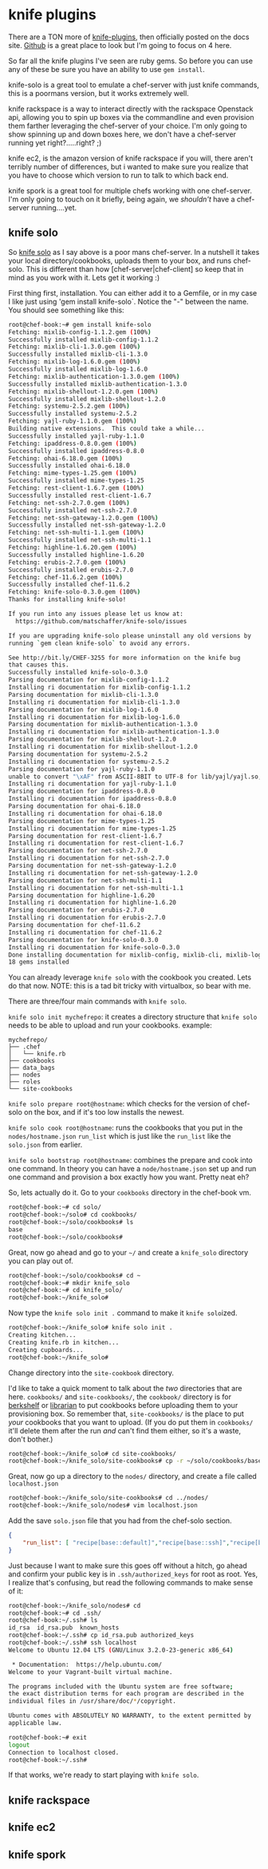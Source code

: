 knife plugins
=============
There are a TON more of [knife-plugins](http://docs.opscode.com/plugin_knife.html), then officially posted on the docs site.  [Github](https://github.com/search?q=knife+plugin&type=Repositories&ref=searchresults) is a great place to look but I'm going to focus on 4 here. 

So far all the knife plugins I've seen are ruby gems.  So before you can use any of these be sure you have an ability to use `gem install`.

knife-solo is a great tool to emulate a chef-server with just knife commands, this is a poormans version, but it works extremely well.

knife rackspace is a way to interact directly with the rackspace Openstack api, allowing you to spin up boxes via the commandline and even provision them farther leveraging the chef-server of your choice. I'm only going to show spinning up and down boxes here, we don't have a chef-server running yet right?.....right? ;)

knife ec2, is the amazon version of knife rackspace if you will, there aren't terribly number of differences, but i wanted to make sure you realize that you have to choose which version to run to talk to which back end.

knife spork is a great tool for multiple chefs working with one chef-server. I'm only going to touch on it briefly, being again, we _shouldn't_ have a chef-server running....yet.

knife solo
----------
So [knife solo](http://matschaffer.github.io/knife-solo/) as I say above is a poor mans chef-server. In a nutshell it takes your local directory/cookbooks, uploads them to your box, and runs chef-solo. This is different than how [chef-server|chef-client] so keep that in mind as you work with it.  Lets get it working :)

First thing first, installation. You can either add it to a Gemfile, or in my case I like just using 'gem install knife-solo`.  Notice the "-" between the name. You should see something like this:
```bash
root@chef-book:~# gem install knife-solo
Fetching: mixlib-config-1.1.2.gem (100%)
Successfully installed mixlib-config-1.1.2
Fetching: mixlib-cli-1.3.0.gem (100%)
Successfully installed mixlib-cli-1.3.0
Fetching: mixlib-log-1.6.0.gem (100%)
Successfully installed mixlib-log-1.6.0
Fetching: mixlib-authentication-1.3.0.gem (100%)
Successfully installed mixlib-authentication-1.3.0
Fetching: mixlib-shellout-1.2.0.gem (100%)
Successfully installed mixlib-shellout-1.2.0
Fetching: systemu-2.5.2.gem (100%)
Successfully installed systemu-2.5.2
Fetching: yajl-ruby-1.1.0.gem (100%)
Building native extensions.  This could take a while...
Successfully installed yajl-ruby-1.1.0
Fetching: ipaddress-0.8.0.gem (100%)
Successfully installed ipaddress-0.8.0
Fetching: ohai-6.18.0.gem (100%)
Successfully installed ohai-6.18.0
Fetching: mime-types-1.25.gem (100%)
Successfully installed mime-types-1.25
Fetching: rest-client-1.6.7.gem (100%)
Successfully installed rest-client-1.6.7
Fetching: net-ssh-2.7.0.gem (100%)
Successfully installed net-ssh-2.7.0
Fetching: net-ssh-gateway-1.2.0.gem (100%)
Successfully installed net-ssh-gateway-1.2.0
Fetching: net-ssh-multi-1.1.gem (100%)
Successfully installed net-ssh-multi-1.1
Fetching: highline-1.6.20.gem (100%)
Successfully installed highline-1.6.20
Fetching: erubis-2.7.0.gem (100%)
Successfully installed erubis-2.7.0
Fetching: chef-11.6.2.gem (100%)
Successfully installed chef-11.6.2
Fetching: knife-solo-0.3.0.gem (100%)
Thanks for installing knife-solo!

If you run into any issues please let us know at:
  https://github.com/matschaffer/knife-solo/issues

If you are upgrading knife-solo please uninstall any old versions by
running `gem clean knife-solo` to avoid any errors.

See http://bit.ly/CHEF-3255 for more information on the knife bug
that causes this.
Successfully installed knife-solo-0.3.0
Parsing documentation for mixlib-config-1.1.2
Installing ri documentation for mixlib-config-1.1.2
Parsing documentation for mixlib-cli-1.3.0
Installing ri documentation for mixlib-cli-1.3.0
Parsing documentation for mixlib-log-1.6.0
Installing ri documentation for mixlib-log-1.6.0
Parsing documentation for mixlib-authentication-1.3.0
Installing ri documentation for mixlib-authentication-1.3.0
Parsing documentation for mixlib-shellout-1.2.0
Installing ri documentation for mixlib-shellout-1.2.0
Parsing documentation for systemu-2.5.2
Installing ri documentation for systemu-2.5.2
Parsing documentation for yajl-ruby-1.1.0
unable to convert "\xAF" from ASCII-8BIT to UTF-8 for lib/yajl/yajl.so, skipping
Installing ri documentation for yajl-ruby-1.1.0
Parsing documentation for ipaddress-0.8.0
Installing ri documentation for ipaddress-0.8.0
Parsing documentation for ohai-6.18.0
Installing ri documentation for ohai-6.18.0
Parsing documentation for mime-types-1.25
Installing ri documentation for mime-types-1.25
Parsing documentation for rest-client-1.6.7
Installing ri documentation for rest-client-1.6.7
Parsing documentation for net-ssh-2.7.0
Installing ri documentation for net-ssh-2.7.0
Parsing documentation for net-ssh-gateway-1.2.0
Installing ri documentation for net-ssh-gateway-1.2.0
Parsing documentation for net-ssh-multi-1.1
Installing ri documentation for net-ssh-multi-1.1
Parsing documentation for highline-1.6.20
Installing ri documentation for highline-1.6.20
Parsing documentation for erubis-2.7.0
Installing ri documentation for erubis-2.7.0
Parsing documentation for chef-11.6.2
Installing ri documentation for chef-11.6.2
Parsing documentation for knife-solo-0.3.0
Installing ri documentation for knife-solo-0.3.0
Done installing documentation for mixlib-config, mixlib-cli, mixlib-log, mixlib-authentication, mixlib-shellout, systemu, yajl-ruby, ipaddress, ohai, mime-types, rest-client, net-ssh, net-ssh-gateway, net-ssh-multi, highline, erubis, chef, knife-solo (37 sec).
18 gems installed
```
You can already leverage `knife solo` with the cookbook you created. Lets do that now. NOTE: this is a tad bit tricky with virtualbox, so bear with me.

There are three/four main commands with `knife solo`.

`knife solo init mychefrepo`: it creates a directory structure that `knife solo` needs to be able to upload and run your cookbooks. example:
```
mychefrepo/
├── .chef
│   └── knife.rb
├── cookbooks
├── data_bags
├── nodes
├── roles
└── site-cookbooks
```

`knife solo prepare root@hostname`: which checks for the version of chef-solo on the box, and if it's too low installs the newest.

`knife solo cook root@hostname`: runs the cookbooks that you put in the `nodes/hostname.json` `run_list` which is just like the `run_list` like the `solo.json` from earlier.

`knife solo bootstrap root@hostname`: combines the prepare and cook into one command. In theory you can have a `node/hostname.json` set up and run one command and provision a box exactly how you want. Pretty neat eh?

So, lets actually do it.  Go to your `cookbooks` directory in the chef-book vm.
```bash
root@chef-book:~# cd solo/
root@chef-book:~/solo# cd cookbooks/
root@chef-book:~/solo/cookbooks# ls
base
root@chef-book:~/solo/cookbooks#
```
Great, now go ahead and go to your `~/` and create a `knife_solo` directory you can play out of.
```bash
root@chef-book:~/solo/cookbooks# cd ~
root@chef-book:~# mkdir knife_solo
root@chef-book:~# cd knife_solo/
root@chef-book:~/knife_solo#
```
Now type the `knife solo init .` command to make it `knife solo`ized. 
```bash
root@chef-book:~/knife_solo# knife solo init .
Creating kitchen...
Creating knife.rb in kitchen...
Creating cupboards...
root@chef-book:~/knife_solo#
```
Change directory into the `site-cookbook` directory.

I'd like to take a quick moment to talk about the _two_ directories that are here. `cookbooks/` and `site-cookbooks/`, the `cookbook/` directory is for [berkshelf](http://berkshelf.com/) or [librarian](https://github.com/applicationsonline/librarian-chef) to put cookbooks before uploading them to your provisioning box. So remember that, `site-cookbooks/` is the place to put _your_ cookbooks that you want to upload. (If you do put them in `cookbooks/` it'll delete them after the run _and_ can't find them either, so it's a waste, don't bother.)
```bash
root@chef-book:~/knife_solo# cd site-cookbooks/
root@chef-book:~/knife_solo/site-cookbooks# cp -r ~/solo/cookbooks/base/ ./
```
Great, now go up a directory to the `nodes/` directory, and create a file called `localhost.json`
```bash
root@chef-book:~/knife_solo/site-cookbooks# cd ../nodes/
root@chef-book:~/knife_solo/nodes# vim localhost.json
```
Add the save `solo.json` file that you had from the chef-solo section.
```json
{
    "run_list": [ "recipe[base::default]","recipe[base::ssh]","recipe[base::deployer]" ]
}
```
Just because I want to make sure this goes off without a hitch, go ahead and confirm your public key is in `.ssh/authorized_keys` for root as root. Yes, I realize that's confusing, but read the following commands to make sense of it:
```bash
root@chef-book:~/knife_solo/nodes# cd
root@chef-book:~# cd .ssh/
root@chef-book:~/.ssh# ls
id_rsa  id_rsa.pub  known_hosts
root@chef-book:~/.ssh# cp id_rsa.pub authorized_keys
root@chef-book:~/.ssh# ssh localhost
Welcome to Ubuntu 12.04 LTS (GNU/Linux 3.2.0-23-generic x86_64)

 * Documentation:  https://help.ubuntu.com/
Welcome to your Vagrant-built virtual machine.

The programs included with the Ubuntu system are free software;
the exact distribution terms for each program are described in the
individual files in /usr/share/doc/*/copyright.

Ubuntu comes with ABSOLUTELY NO WARRANTY, to the extent permitted by
applicable law.

root@chef-book:~# exit
logout
Connection to localhost closed.
root@chef-book:~/.ssh#
```
If that works, we're ready to start playing with `knife solo`.


knife rackspace
----------

knife ec2
----------

knife spork
----------
